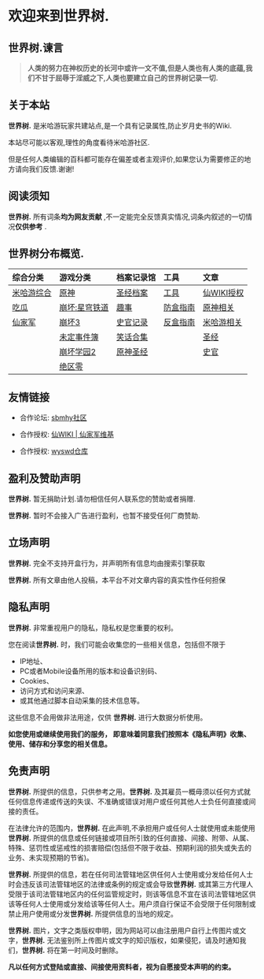 # 欢迎来到世界树.



## 世界树.谏言
> **人类的努力在神权历史的长河中或许一文不值,但是人类也有人类的底蕴,我们不甘于屈辱于淫威之下,人类也要建立自己的世界树记录一切.** 

## 关于本站
**世界树.** 是米哈游玩家共建站点,是一个具有记录属性,防止岁月史书的Wiki.

本站尽可能以客观,理性的角度看待米哈游社区.

但是任何人类编辑的百科都可能存在偏差或者主观评价,如果您认为需要修正的地方请向我们反馈.谢谢!



## 阅读须知
**世界树.** 所有词条**均为网友贡献** ,不一定能完全反馈真实情况,词条内叙述的一切情况**仅供参考** .



## 世界树分布概览.
| 综合分类  | 游戏分类    | 档案记录馆 | 工具 | 文章      |
|:-----|:-------|:-----|:---|:-------|
| [米哈游综合](/mhy/index) | [原神](/ys/index)      | [圣经档案](/history/bible)  |  [工具](/tools/index)  | [仙WIKI授权](/essay/index) |
| [吃瓜](/gua/index)    | [崩坏:星穹铁道](/sr/index) | [趣事](/history/funny)    |  [防盒指南](/tools/bandoxed)  | [原神相关](/essay/index)    |
| [仙家军](/xianwiki/index)   | [崩坏3](/hk3/index)     | [史官记录](/history/index)  |  [反盒指南](/tools/fightdoxed)  | [米哈游相关](/essay/index)   |
|       | [未定事件簿](/wd/index)   | [笑话合集](/history/index) |    | [圣经](/essay/index)      |
|       | [崩坏学园2](/hk2/index)  | [原神圣经](/history/ysbible/)  |    | [史官](/essay/index)      |
|       | [绝区零](/wd/index)     |


## 友情链接
+ 合作论坛: [sbmhy社区](https://bbs.sbmhy.net/)

+ 合作授权: [仙WIKI | 仙家军维基](https://xianwiki.github.io)

+ 合作授权: [wyswd仓库](https://github.com/riccaxricca/wyswd)

## 盈利及赞助声明

**世界树.** 暂无捐助计划.请勿相信任何人联系您的赞助或者捐赠.

**世界树.** 暂时不会接入广告进行盈利，也暂不接受任何厂商赞助.



## 立场声明

**世界树.** 完全不支持开盒行为，并声明所有信息均由搜索引擎获取

**世界树.** 所有文章由他人投稿，本平台不对文章内容的真实性作任何担保



## 隐私声明

**世界树.** 非常重视用户的隐私，隐私权是您重要的权利。

您在阅读**世界树.** 时，我们可能会收集您的一些相关信息，包括但不限于
+ IP地址、
+ PC或者Mobile设备所用的版本和设备识别码、
+ Cookies、
+ 访问方式和访问来源、
+ 或其他通过脚本自动采集的技术信息等。

这些信息不会用做非法用途，仅供 **世界树.** 进行大数据分析使用。

**如您使用或继续使用我们的服务， 即意味着同意我们按照本《隐私声明》收集、使用、储存和分享您的相关信息。**

## 免责声明

**世界树.** 所提供的信息，只供参考之用。**世界树.** 及其雇员一概毋须以任何方式就任何信息传递或传送的失误、不准确或错误对用户或任何其他人士负任何直接或间接的责任。

在法律允许的范围内，**世界树.** 在此声明,不承担用户或任何人士就使用或未能使用**世界树.** 所提供的信息或任何链接或项目所引致的任何直接、间接、附带、从属、特殊、惩罚性或惩戒性的损害赔偿(包括但不限于收益、预期利润的损失或失去的业务、未实现预期的节省)。

**世界树.** 所提供的信息，若在任何司法管辖地区供任何人士使用或分发给任何人士时会违反该司法管辖地区的法律或条例的规定或会导致**世界树.** 或其第三方代理人受限于该司法管辖地区内的任何监管规定时，则该等信息不宜在该司法管辖地区供该等任何人士使用或分发给该等任何人士。用户须自行保证不会受限于任何限制或禁止用户使用或分发**世界树.** 所提供信息的当地的规定。

**世界树.** 图片，文字之类版权申明，因为网站可以由注册用户自行上传图片或文字，**世界树.** 无法鉴别所上传图片或文字的知识版权，如果侵犯，请及时通知我们，**世界树.** 将在第一时间及时删除。

**凡以任何方式登陆或直接、间接使用资料者，视为自愿接受本声明的约束。**